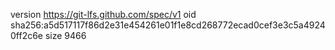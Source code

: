 version https://git-lfs.github.com/spec/v1
oid sha256:a5d517117f86d2e31e454261e01f1e8cd268772ecad0cef3e3c5a49240ff2c6e
size 9466
